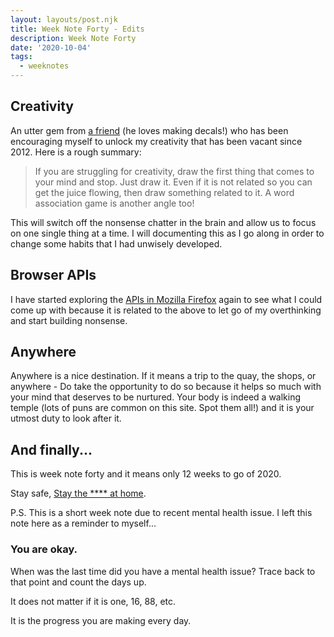 ```yaml
---
layout: layouts/post.njk
title: Week Note Forty - Edits
description: Week Note Forty
date: '2020-10-04'
tags:
  - weeknotes
---
```


## Creativity

An utter gem from [a friend](https://cyculpin.com) (he loves making decals!) who has been encouraging myself to unlock my creativity that has been vacant since 2012. Here is a rough summary:

> If you are struggling for creativity, draw the first thing that comes to your mind and stop.
> Just draw it. Even if it is not related so you can get the juice flowing, then draw something related to it. A word association game is another angle too!

This will switch off the nonsense chatter in the brain and allow us to focus on one single thing at a time. I will documenting this as I go along in order to change some habits that I had unwisely developed.

## Browser APIs

I have started exploring the [APIs in Mozilla Firefox](https://developer.mozilla.org/en-US/docs/Web/API) again to see what I could come up with because it is related to the above to let go of my overthinking and start building nonsense.

## Anywhere

Anywhere is a nice destination. If it means a trip to the quay, the shops, or anywhere - Do take the opportunity to do so because it helps so much with your mind that deserves to be nurtured. Your body is indeed a walking temple (lots of puns are common on this site. Spot them all!) and it is your utmost duty to look after it.

## And finally...

This is week note forty and it means only 12 weeks to go of 2020.

Stay safe, [Stay the **** at home](https://www.youtube.com/watch?v=Dvmj8tMUEzo).

P.S. This is a short week note due to recent mental health issue. I left this note here as a reminder to myself...

### You are okay.

When was the last time did you have a mental health issue? Trace back to that point and count the days up.

It does not matter if it is one, 16, 88, etc.

It is the progress you are making every day.

